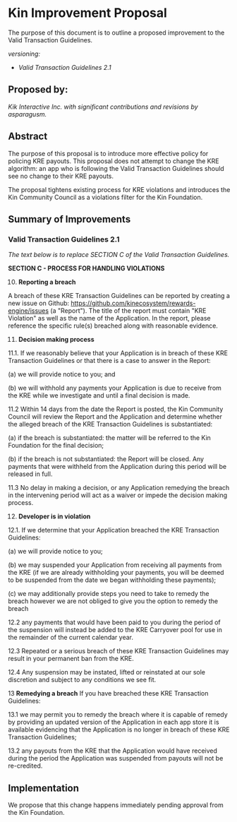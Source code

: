 # Kin Improvement Proposal
The purpose of this document is to outline a proposed improvement to the Valid Transaction Guidelines. 

*versioning:*
- *Valid Transaction Guidelines 2.1*

## Proposed by:
*Kik Interactive Inc. with significant contributions and revisions by asparagusm.*

## Abstract
The purpose of this proposal is to introduce more effective policy for policing KRE payouts. This proposal does not attempt to change the KRE algorithm: an app who is following the Valid Transaction Guidelines should see no change to their KRE payouts. 

The proposal tightens existing process for KRE violations and introduces the Kin Community Council as a violations filter for the Kin Foundation.

## Summary of Improvements

### Valid Transaction Guidelines 2.1 ###

*The text below is to replace SECTION C of the Valid Transaction Guidelines.*

**SECTION C - PROCESS FOR HANDLING VIOLATIONS**

10. **Reporting a breach**

A breach of these KRE Transaction Guidelines can be reported by creating a new issue on Github: https://github.com/kinecosystem/rewards-engine/issues (a "Report"). The title of the report must contain "KRE Violation" as well as the name of the Application. In the report, please reference the specific rule(s) breached along with reasonable evidence.

11. **Decision making process**

11.1. If we reasonably believe that your Application is in breach of these KRE Transaction Guidelines or that there is a case to answer in the Report:

(a) we will provide notice to you; and

(b) we will withhold any payments your Application is due to receive from the KRE while we investigate and until a final decision is made.

11.2 Within 14 days from the date the Report is posted, the Kin Community Council will review the Report and the Application and determine whether the alleged breach of the KRE Transaction Guidelines is substantiated:

(a) if the breach is substantiated: the matter will be referred to the Kin Foundation for the final decision;

(b) if the breach is not substantiated: the Report will be closed. Any payments that were withheld from the Application during this period will be released in full.

11.3 No delay in making a decision, or any Application remedying the breach in the intervening period will act as a waiver or impede the decision making process.

12. **Developer is in violation**

12.1. If we determine that your Application breached the KRE Transaction Guidelines:

(a) we will provide notice to you;

(b) we may suspended your Application from receiving all payments from the KRE (if we are already withholding your payments, you will be deemed to be suspended from the date we began withholding these payments);

(c) we may additionally provide steps you need to take to remedy the breach however we are not obliged to give you the option to remedy the breach

12.2 any payments that would have been paid to you during the period of the suspension will instead be added to the KRE Carryover pool for use in the remainder of the current calendar year.

12.3 Repeated or a serious breach of these KRE Transaction Guidelines may result in your permanent ban from the KRE.

12.4 Any suspension may be instated, lifted or reinstated at our sole discretion and subject to any conditions we see fit.

13 **Remedying a breach**
If you have breached these KRE Transaction Guidelines:

13.1 we may permit you to remedy the breach where it is capable of remedy by providing an updated version of the Application in each app store it is available evidencing that the Application is no longer in breach of these KRE Transaction Guidelines;

13.2 any payouts from the KRE that the Application would have received during the period the Application was suspended from payouts will not be re-credited.

## Implementation
We propose that this change happens immediately pending approval from the Kin Foundation.
